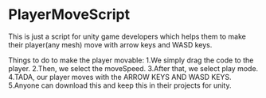 # PlayerMoveScript

This is just a script for unity game developers which helps them to make their player(any mesh) move with arrow keys and WASD keys.

Things to do to make the player movable:
  1.We simply drag the code to the player.
  2.Then, we select the moveSpeed.
  3.After that, we select play mode.
  4.TADA, our player moves with the ARROW KEYS AND WASD KEYS.
  5.Anyone can download this and keep this in their projects for unity.
